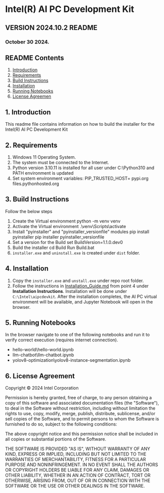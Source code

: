 # Intel(R) AI PC Development Kit
## VERSION 2024.10.2 README
### October 30 2024.

## README Contents

1.  [Introduction](#1-introduction)
2.  [Requirements](#2-requirements)
3.  [Build Instructions](#3-build-instructions)
4.  [Installation](#4-installation)
5.  [Running Notebooks](#5-running-notebooks)
6.  [License Agreemen](#6-license-agreement)

## 1. Introduction

This readme file contains information on how to build the installer for the Intel(R) AI PC Development Kit

## 2. Requirements

1. Windows 11 Operating System.
2. The system must be connected to the Internet.
3. Python version 3.10.11 is installed for all user under C:\Python310 and PATH environment is updated
4. Set system environment variables:
    PIP_TRUSTED_HOST= pypi.org files.pythonhosted.org

## 3. Build Instructions

Follow the below steps
1. Create the Virtual environment
    python -m venv venv
2. Activate the Virtual environment
    .\venv\Scripts\activate
3. Install "pyinstaller" and "pyinstaller_versionfile" modules
    pip install pyinstaller
    pip installer pyinstaller_versionfile
4. Set a version for the Build
    set BuildVersion=1.1.0.dev0
5. Build the installer
    cd Build
    Run Build.bat
6. `installer.exe` and `uninstall.exe` is created under `dist` folder.

## 4. Installation

1. Copy the `installer.exe` and `unstall.exe` under repo root folder.
2. Follow the instructions in [Installation_Guide.md](Installation_Guide.md) from point 4 under **Installation Instructions**. Installation will be done under `C:\Intel\aipcdevkit`. After the installation completes, the AI PC virtual environment will be available, and Jupyter Notebook will open in the browser.

## 5. Running Notebooks

In the browser navigate to one of the following notebooks and run it to verify correct execution (requires internet connection).
- hello-world\hello-world.ipynb
- llm-chatbot\llm-chatbot.ipynb
- yolov8-optimization\yolov8-instance-segmentation.ipynb

## 6. License Agreement

Copyright © 2024 Intel Corporation

Permission is hereby granted, free of charge, to any person obtaining a copy of
this software and associated documentation files (the "Software"), to deal in the
Software without restriction, including without limitation the rights to use, copy,
modify, merge, publish, distribute, sublicense, and/or sell copies of the Software,
and to permit persons to whom the Software is furnished to do so, subject to the
following conditions:

The above copyright notice and this permission notice shall be included in all
copies or substantial portions of the Software.

THE SOFTWARE IS PROVIDED "AS IS", WITHOUT WARRANTY OF ANY
KIND, EXPRESS OR IMPLIED, INCLUDING BUT NOT LIMITED TO THE
WARRANTIES OF MERCHANTABILITY, FITNESS FOR A PARTICULAR
PURPOSE AND NONINFRINGEMENT. IN NO EVENT SHALL THE
AUTHORS OR COPYRIGHT HOLDERS BE LIABLE FOR ANY CLAIM,
DAMAGES OR OTHER LIABILITY, WHETHER IN AN ACTION OF
CONTRACT, TORT OR OTHERWISE, ARISING FROM, OUT OF OR IN
CONNECTION WITH THE SOFTWARE OR THE USE OR OTHER
DEALINGS IN THE SOFTWARE.

